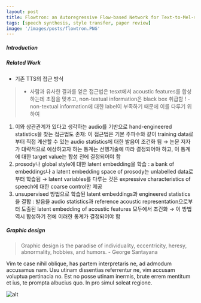 ```yaml
---
layout: post
title: Flowtron: an Autoregressive Flow-based Network for Text-to-Mel-spectrogram Synthesis
tags: [speech synthesis, style transfer, paper review]
image: '/images/posts/flowtron.PNG'
---
```


##### Introduction

##### Related Work

* 기존 TTS의 접근 방식
> - 사람과 유사한 결과를 얻은 접근법은 tesxt에서 acoustic features를 합성하는데 초점을 맞추고, non-textual information은 black box 취급함
! - non-textual information에 대한 label이 부족하기 때문에 이를 다루기 위하여
1.  이와 상관관계가 있다고 생각하는 audio를 기반으로 hand-engineered statistics을 찾는 접근법도 존재: 이 접근법은 기본 주파수와 같이 training data로부터 직접 계산할 수 있는 audio statistics에 대한 발음이 조건화 됨
 → 논문 저자가 대략적으로 예상하고자 하는 통계는 선행기술에 따라 결정되어야 하고, 이 통계에 대한 target value는 합성 전에 결정되어야 함
2.  prosody나 global style에 대한 latent embedding을 학습 : a bank of embeddings나 a latent embedding space of prosody는 unlabelled data로부터 학습됨
 → latent variables를 다루는 것은 expressive characteristics of speech에 대한 coarse control만 제공
3. unsupervised 방법으로 학습된 latent embeddings과 engineered statistics을 결합 : 발음을 audio statistics과 reference acoustic representation으로부터 도출된 latent embedding of acoustic features 모두에서 조건화
 → 이 방법 역시 합성하기 전에 이러한 통계가 결정되어야 함

##### Graphic design

> Graphic design is the paradise of individuality, eccentricity, heresy, abnormality, hobbies, and humors. - George Santayana

Vim te case nihil oblique, has partem interpretaris ne, ad admodum accusamus nam. Usu utinam dissentias referrentur ne, vim accusam voluptua pertinacia no. Est no posse utinam inermis, brute errem mentitum et ius, te prompta albucius quo. In pro simul soleat regione.

![alt](https://images.unsplash.com/photo-1433785567155-bf5530cab72c?ixlib=rb-0.3.5&q=80&fm=jpg&crop=entropy&w=1080&fit=max&s=1348aea714b9493fa61a09a8c01113e6)


